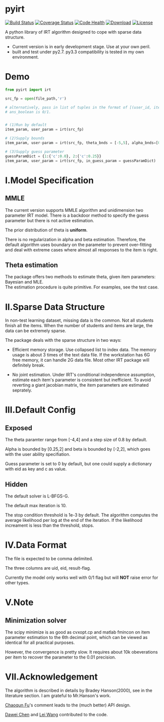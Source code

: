 pyirt
=====
[![Build Status](https://img.shields.io/travis/junchenfeng/pyirt/master.svg?style=flat)](https://travis-ci.org/junchenfeng/pyirt)
[![Coverage Status](https://coveralls.io/repos/github/junchenfeng/pyirt/badge.svg?branch=master)](https://coveralls.io/github/junchenfeng/pyirt?branch=master)
[![Code Health](https://landscape.io/github/junchenfeng/pyirt/master/landscape.svg?style=flat)](https://landscape.io/github/junchenfeng/pyirt/master)
[![Download](https://img.shields.io/pypi/dm/pyirt.svg?style=flat)](https://pypi.python.org/pypi/pyirt)
[![License](https://img.shields.io/pypi/l/pyirt.svg?style=flat)](https://pypi.python.org/pypi/pyirt)


A python library of IRT algorithm designed to cope with sparse data structure.

- Current version is in early development stage. Use at your own peril.
- built and test under py2.7. py3.3 compatibility is tested in my own
  environment. 


# Demo
```python
from pyirt import irt

src_fp = open(file_path,'r')

# alternatively, pass in list of tuples in the format of [(user_id, item_id, ans_boolean)]
# ans_boolean is 0/1.


# (1)Run by default
item_param, user_param = irt(src_fp)

# (2)Supply bounds
item_param, user-param = irt(src_fp, theta_bnds = [-5,5], alpha_bnds=[0.1,3], beta_bnds = [-3,3])

# (3)Supply guess parameter
guessParamDict = {1:{'c':0.0}, 2:{'c':0.25}}
item_param, user_param = irt(src_fp, in_guess_param = guessParamDict)
```


I.Model Specification
===================

## MMLE
The current version supports MMLE algorithm and unidimension two parameter
IRT model. There is a backdoor method to specify the guess parameter but there
is not active estimation.

The prior distribution of theta is **uniform**.

There is no regularization in alpha and beta estimation. Therefore, the default
algorithm uses boundary on the parameter to prevent over-fitting and deal with
extreme cases where almost all responses to the item is right.

## Theta estimation
The package offers two methods to estimate theta, given item parameters: Bayesian and MLE. <br>
The estimation procedure is quite primitive. For examples, see the test case.  

II.Sparse Data Structure
==========

In non-test learning dataset, missing data is the common. Not all students
finish all the items. When the number of students and items are large, the data
can be extremely sparse.

The package deals with the sparse structure in two ways:
- Efficient memory storage. Use collapsed list to index data. The memory usage
  is about 3 times of the text data file. If the workstation has 6G free
memory, it can handle 2G data file. Most other IRT package will definitely
break.

- No joint estimation. Under IRT's conditional independence assumption,
  estimate each item's parameter is consistent but inefficient. To avoid
reverting a giant jacobian matrix, the item parameters are estimated seprately. 


III.Default Config
===========
## Exposed
The theta paramter range from [-4,4] and a step size of 0.8 by default.

Alpha is bounded by [0.25,2] and beta is bounded by [-2,2], which goes with the user ability
specifiation. 

Guess parameter is set to 0 by default, but one could supply a dictionary with eid as key and c as value.


## Hidden
The default solver is L-BFGS-G. 

The default max iteration is 10.

The stop condition threshold is 1e-3 by default. The algorithm computes the
average likelihood per log at the end of the iteration. If the likelihood
increament is less than the threshold, stops.

IV.Data Format
=========
The file is expected to be comma delimited. 

The three columns are uid, eid, result-flag.

Currently the model only works well with 0/1 flag but will **NOT** raise error for
other types.


V.Note
=======


## Minimization solver
The scipy minimize is as good as cvxopt.cp and matlab fmincon on item parameter
estimation to the 6th decimal point, which can be viewed as identical for all
practical purposes.

However, the convergence is pretty slow. It requires about 10k obeverations per
item to recover the parameter to the 0.01 precision.


VII.Acknowledgement
==============
The algorithm is described in details by Bradey Hanson(2000), see in the
literature section. I am grateful to Mr.Hanson's work.

[Chaoqun Fu](https://github.com/fuchaoqun)'s comment leads to the (much better) API design. 

[Dawei Chen](https://github.com/mvj3) and [Lei Wang](https://github.com/wlbksy) contributed to the code.

